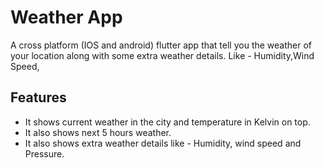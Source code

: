 # Weather App

A cross platform (IOS and android) flutter app that tell you the weather of your location along with some extra weather details.
Like - Humidity,Wind Speed,
## Features
 - It shows current weather in the city and temperature in Kelvin on top.
 - It also shows next 5 hours weather.
 - It also shows extra weather details like - Humidity, wind speed and Pressure.
